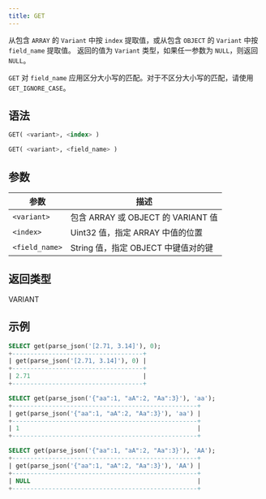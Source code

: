 ```yaml
---
title: GET
---
```


从包含 `ARRAY` 的 `Variant` 中按 `index` 提取值，或从包含 `OBJECT` 的 `Variant` 中按 `field_name` 提取值。
返回的值为 `Variant` 类型，如果任一参数为 `NULL`，则返回 `NULL`。

`GET` 对 `field_name` 应用区分大小写的匹配。对于不区分大小写的匹配，请使用 `GET_IGNORE_CASE`。

## 语法

```sql
GET( <variant>, <index> )

GET( <variant>, <field_name> )
```

## 参数

| 参数           | 描述                                                         |
|----------------|--------------------------------------------------------------|
| `<variant>`    | 包含 ARRAY 或 OBJECT 的 VARIANT 值                           |
| `<index>`      | Uint32 值，指定 ARRAY 中值的位置                             |
| `<field_name>` | String 值，指定 OBJECT 中键值对的键                          |

## 返回类型

VARIANT

## 示例

```sql
SELECT get(parse_json('[2.71, 3.14]'), 0);
+------------------------------------+
| get(parse_json('[2.71, 3.14]'), 0) |
+------------------------------------+
| 2.71                               |
+------------------------------------+

SELECT get(parse_json('{"aa":1, "aA":2, "Aa":3}'), 'aa');
+---------------------------------------------------+
| get(parse_json('{"aa":1, "aA":2, "Aa":3}'), 'aa') |
+---------------------------------------------------+
| 1                                                 |
+---------------------------------------------------+

SELECT get(parse_json('{"aa":1, "aA":2, "Aa":3}'), 'AA');
+---------------------------------------------------+
| get(parse_json('{"aa":1, "aA":2, "Aa":3}'), 'AA') |
+---------------------------------------------------+
| NULL                                              |
+---------------------------------------------------+
```